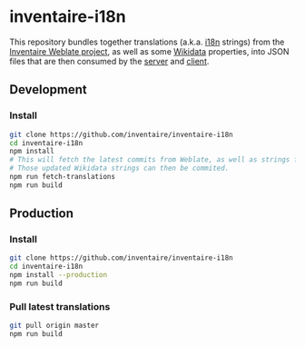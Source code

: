 # inventaire-i18n

This repository bundles together translations (a.k.a. [i18n](https://en.wikipedia.org/wiki/I18n) strings) from the [Inventaire Weblate project](https://weblate.framasoft.org/engage/inventaire/), as well as some [Wikidata](https://wikidata.org) properties, into JSON files that are then consumed by the [server](https://github.com/inventaire/inventaire) and [client](https://github.com/inventaire/inventaire-client).

## Development
### Install
```sh
git clone https://github.com/inventaire/inventaire-i18n
cd inventaire-i18n
npm install
# This will fetch the latest commits from Weblate, as well as strings from Wikidata.
# Those updated Wikidata strings can then be commited.
npm run fetch-translations
npm run build
```

## Production
### Install
```sh
git clone https://github.com/inventaire/inventaire-i18n
cd inventaire-i18n
npm install --production
npm run build
```
### Pull latest translations
```sh
git pull origin master
npm run build
```
